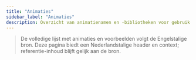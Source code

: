 ```yaml
---
title: "Animaties"
sidebar_label: "Animaties"
description: Overzicht van animatienamen en -bibliotheken voor gebruik met ApplyAnimation en gerelateerde functies.
---
```


> De volledige lijst met animaties en voorbeelden volgt de Engelstalige bron. Deze pagina biedt een Nederlandstalige header en context; referentie-inhoud blijft gelijk aan de bron.


